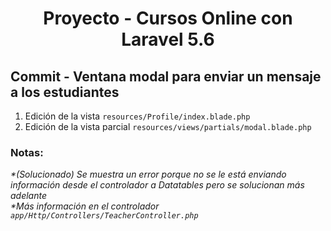 
<!-- Title -->
<h1 align="center">Proyecto - Cursos Online con Laravel 5.6</h1>
<!-- End Title -->

<!-- Commit name -->
<h2>Commit - <strong>Ventana modal para enviar un mensaje a los estudiantes</strong></h2>
<!-- End Commit name -->

<!-- Commit instructions -->
<ol>
  <li>Edición de la vista <code>resources/Profile/index.blade.php</code></li>
  <li>Edición de la vista parcial <code>resources/views/partials/modal.blade.php</code></li>
</ol>
<!-- End Commit instructions -->

  <!-- Notes -->
  <h3>Notas:</h3>
  <ul>
    
  </ul>

  <em>
    *(Solucionado) Se muestra un error porque no se le está enviando información desde el controlador
    a Datatables pero se solucionan más adelante
  </em>
  <br>
  <em>*Más información en el controlador <code>app/Http/Controllers/TeacherController.php</code></em>
  <!-- End notes -->